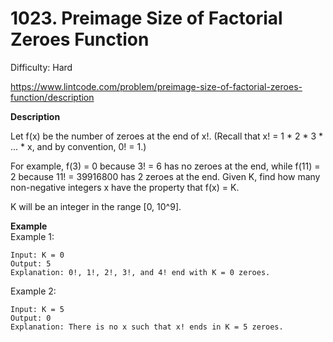# 1023. Preimage Size of Factorial Zeroes Function

Difficulty: Hard

https://www.lintcode.com/problem/preimage-size-of-factorial-zeroes-function/description

**Description**  

Let f(x) be the number of zeroes at the end of x!. (Recall that x! = 1 * 2 * 3 * ... * x, and by convention, 0! = 1.)

For example, f(3) = 0 because 3! = 6 has no zeroes at the end, while f(11) = 2 because 11! = 39916800 has 2 zeroes at the end. Given K, find how many non-negative integers x have the property that f(x) = K.

K will be an integer in the range [0, 10^9].

**Example**  
Example 1:
```
Input: K = 0
Output: 5
Explanation: 0!, 1!, 2!, 3!, and 4! end with K = 0 zeroes.
```
Example 2:
```
Input: K = 5
Output: 0
Explanation: There is no x such that x! ends in K = 5 zeroes.
```
